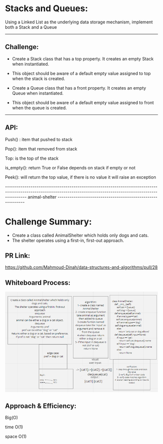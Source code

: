 # Stacks and Queues:

Using a Linked List as the underlying data storage mechanism, implement both a Stack and a Queue

---------------------------------------------

## Challenge:

- Create a Stack class that has a top property. It creates an empty Stack when instantiated.

- This object should be aware of a default empty value assigned to top when the stack is created.

- Create a Queue class that has a front property. It creates an empty Queue when instantiated.
- This object should be aware of a default empty value assigned to front when the queue is created.

------------------------------------------------------------------------------------------------------------

## API:

Push() : item that pushed to stack

Pop(): item that removed from stack

Top: is the top of the stack

is_empty(): return True or False depends on stack if empty or not

Peek(): will return the top value, if there is no value it will raise an exception


----------------------------------------------------------------------------------------------------------------------------------------------------------------------- animal-shelter -------------------------------------------------------------

# Challenge Summary:

- Create a class called AnimalShelter which holds only dogs and cats.
- The shelter operates using a first-in, first-out approach.

## PR Link:

https://github.com/Mahmoud-Dinah/data-structures-and-algorithms/pull/28


## Whiteboard Process:

![AnimmalShelter](animalshelter.PNG)

## Approach & Efficiency:

Big(O)

time O(1)

space O(1)


